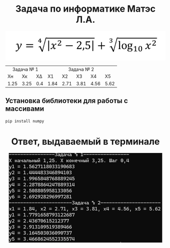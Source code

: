 <h1 align="center">Задача по информатике Матэс Л.А.</h1>
<p align="center"><img
    src="images/img1.png"
    alt="Informatic_task"
    /></p>

<table align="center">
	<tbody>
		<tr>
			<td colspan="3" align="center">Задача № 1</td>
			<td colspan="5" align="center">Задача № 2</td>
		</tr>
		<tr>
			<td>Xн</td>
			<td>Xк</td>
			<td>XΔ</td>
			<td>X1</td>
			<td>X2</td>
			<td>X3</td>
			<td>X4</td>
			<td>X5</td>
		</tr>
		<tr>
			<td>1.25</td>
			<td>3.25</td>
			<td>0.4</td>
			<td>1.84</td>
			<td>2.71</td>
			<td>3.81</td>
			<td>4.56</td>
			<td>5.62</td>
		</tr>
	</tbody>
</table>

## Установка библиотеки для работы с массивами
```bash
pip install numpy
```

<h1 align="center">Ответ, выдаваемый в терминале</h1>
<p align="center"><img
    src="images/img2.png"
    alt="cmd_answer"
    /></p>